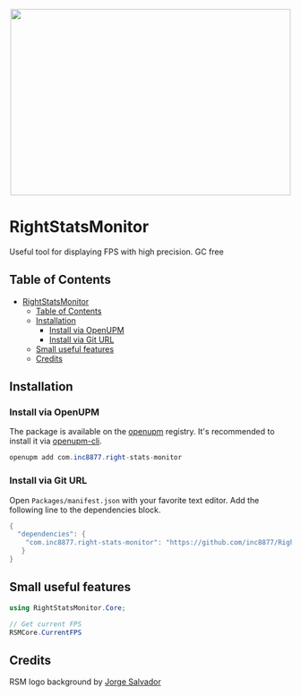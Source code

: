 <p align="center">
  <img width="500" height="333" src="https://user-images.githubusercontent.com/29813954/115844892-f7ebb980-a428-11eb-89e4-000e60e26b45.png">
</p>

# RightStatsMonitor

Useful tool for displaying FPS with high precision. GC free

## Table of Contents

- [RightStatsMonitor](#rightstatsmonitor)
  - [Table of Contents](#table-of-contents)
  - [Installation](#installation)
    - [Install via OpenUPM](#install-via-openupm)
    - [Install via Git URL](#install-via-git-url)
  - [Small useful features](#small-useful-features)
  - [Credits](#credits)

## Installation

### Install via OpenUPM

The package is available on the [openupm](https://openupm.com) registry. It's recommended to install it via [openupm-cli](https://github.com/openupm/openupm-cli).

```c#
openupm add com.inc8877.right-stats-monitor
```

### Install via Git URL

Open `Packages/manifest.json` with your favorite text editor. Add the following line to the dependencies block.

```c#
{
  "dependencies": {
    "com.inc8877.right-stats-monitor": "https://github.com/inc8877/RightStatsMonitor.git",
   }
}
```

## Small useful features

```c#
using RightStatsMonitor.Core;

// Get current FPS
RSMCore.CurrentFPS
```

## Credits

RSM logo background by [Jorge Salvador](https://unsplash.com/@jsshotz)